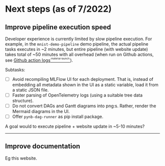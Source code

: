# Next steps (as of 7/2022)

## Improve pipeline execution speed

Developer experience is currently limited by slow pipeline execution.
For example, in the `mnist-demo-pipeline` demo pipeline, the actual pipeline
tasks executes in ~2 minutes,
but entire pipeline (with website update) takes total of ~50 minutes with all overhead
(when run on Github actions, see
[Github action logs<sup><sup><sub>:material-launch:</sub></sup></sup>](https://github.com/pynb-dag-runner/mnist-digits-demo-pipeline/actions)).

Subtasks:

- [ ] Avoid recompiling MLFlow UI for each deployment. That is, instead of
      embedding all metadata shown in the UI as a static variable, load it from a
      static JSON file.
- [ ] Faster parsing of OpenTelemetry logs (using a suitable tree data structure).
- [ ] Do not convert DAGs and Gantt diagrams into png:s. Rather, render the
      Mermaid diagrams in the UI.
- [ ] Offer `pynb-dag-runner` as pip install package.

A goal would to execute pipeline + website update in ~5-10 minutes?

---

## Improve documentation

Eg this website.

